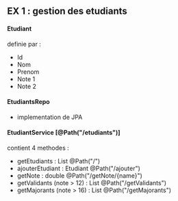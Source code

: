 ## EX 1 : gestion des etudiants

#### Etudiant
definie par :
* Id
* Nom
* Prenom
* Note 1
* Note 2
#### EtudiantsRepo
* implementation de  JPA

#### EtudiantService [@Path("/etudiants")]
contient 4 methodes :
*  getEtudiants :   List @Path("/")
*  ajouterEtudiant : Etudiant @Path("/ajouter")
*  getNote : double @Path("/getNote/{name}")
*  getValidants (note > 12) : List @Path("/getValidants")
*  getMajorants (note > 16) : List @Path("/getMajorants")
